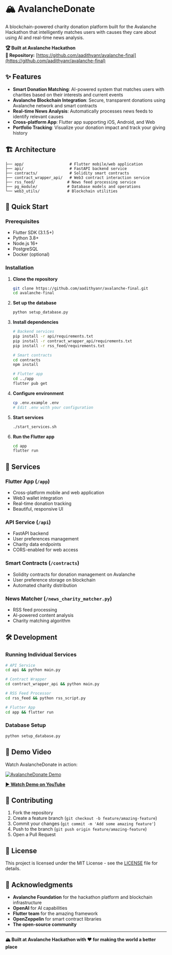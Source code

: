 # 🏔️ AvalancheDonate

A blockchain-powered charity donation platform built for the Avalanche Hackathon that intelligently matches users with causes they care about using AI and real-time news analysis.

**🏆 Built at Avalanche Hackathon**  
**📁 Repository:** [https://github.com/aadithyanr/avalanche-final](https://github.com/aadithyanr/avalanche-final)

## ✨ Features

- **Smart Donation Matching**: AI-powered system that matches users with charities based on their interests and current events
- **Avalanche Blockchain Integration**: Secure, transparent donations using Avalanche network and smart contracts
- **Real-time News Analysis**: Automatically processes news feeds to identify relevant causes
- **Cross-platform App**: Flutter app supporting iOS, Android, and Web
- **Portfolio Tracking**: Visualize your donation impact and track your giving history

## 🏗️ Architecture

```
├── app/                    # Flutter mobile/web application
├── api/                    # FastAPI backend service
├── contracts/              # Solidity smart contracts
├── contract_wrapper_api/   # Web3 contract interaction service
├── rss_feed/              # News feed processing service
├── pg_module/             # Database models and operations
└── web3_utils/            # Blockchain utilities
```

## 🚀 Quick Start

### Prerequisites

- Flutter SDK (3.1.5+)
- Python 3.8+
- Node.js 16+
- PostgreSQL
- Docker (optional)

### Installation

1. **Clone the repository**
   ```bash
   git clone https://github.com/aadithyanr/avalanche-final.git
   cd avalanche-final
   ```

2. **Set up the database**
   ```bash
   python setup_database.py
   ```

3. **Install dependencies**
   ```bash
   # Backend services
   pip install -r api/requirements.txt
   pip install -r contract_wrapper_api/requirements.txt
   pip install -r rss_feed/requirements.txt
   
   # Smart contracts
   cd contracts
   npm install
   
   # Flutter app
   cd ../app
   flutter pub get
   ```

4. **Configure environment**
   ```bash
   cp .env.example .env
   # Edit .env with your configuration
   ```

5. **Start services**
   ```bash
   ./start_services.sh
   ```

6. **Run the Flutter app**
   ```bash
   cd app
   flutter run
   ```

## 🔧 Services

### Flutter App (`/app`)
- Cross-platform mobile and web application
- Web3 wallet integration
- Real-time donation tracking
- Beautiful, responsive UI

### API Service (`/api`)
- FastAPI backend
- User preferences management
- Charity data endpoints
- CORS-enabled for web access

### Smart Contracts (`/contracts`)
- Solidity contracts for donation management on Avalanche
- User preference storage on blockchain
- Automated charity distribution

### News Matcher (`/news_charity_matcher.py`)
- RSS feed processing
- AI-powered content analysis
- Charity matching algorithm

## 🛠️ Development

### Running Individual Services

```bash
# API Service
cd api && python main.py

# Contract Wrapper
cd contract_wrapper_api && python main.py

# RSS Feed Processor
cd rss_feed && python rss_script.py

# Flutter App
cd app && flutter run
```

### Database Setup

```bash
python setup_database.py
```

## 🎥 Demo Video

Watch AvalancheDonate in action:

[![AvalancheDonate Demo](https://img.youtube.com/vi/zfhLeEJcJu0/maxresdefault.jpg)](https://youtu.be/zfhLeEJcJu0)

**[▶️ Watch Demo on YouTube](https://youtu.be/zfhLeEJcJu0)**

## 🤝 Contributing

1. Fork the repository
2. Create a feature branch (`git checkout -b feature/amazing-feature`)
3. Commit your changes (`git commit -m 'Add some amazing feature'`)
4. Push to the branch (`git push origin feature/amazing-feature`)
5. Open a Pull Request

## 📄 License

This project is licensed under the MIT License - see the [LICENSE](LICENSE) file for details.

## 🙏 Acknowledgments

- **Avalanche Foundation** for the hackathon platform and blockchain infrastructure
- **OpenAI** for AI capabilities
- **Flutter team** for the amazing framework
- **OpenZeppelin** for smart contract libraries
- **The open-source community**

---

**🏔️ Built at Avalanche Hackathon with ❤️ for making the world a better place**
